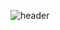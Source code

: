 ![header](https://capsule-render.vercel.app/api?type=wave&color=auto&height=300&section=header&text=Hello,&I'm&Yoonseok&fontSize=50)
